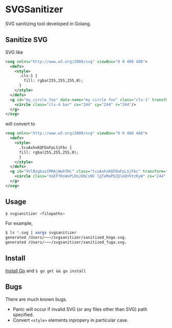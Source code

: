 # SVGSanitizer

SVG sanitizing tool developed in Golang.

## Sanitize SVG

SVG like

```xml
<svg xmlns="http://www.w3.org/2000/svg" viewBox="0 0 488 488">
  <defs>
    <style>
      .cls-1 {
        fill: rgba(255,255,255,0);
      }
    </style>
  </defs>
  <g id="my_circle_foo" data-name="my circle foo" class="cls-1" transform="translate(76 -38)">
    <circle class="cls-4 bar" cx="244" cy="244" r="244"/>
  </g>
</svg>
```

will convert to

```xml
<svg xmlns="http://www.w3.org/2000/svg" viewBox="0 0 488 488">
  <defs>
    <style>
      .tcuAxhxKQFDaFpLSjFbc {
      fill: rgba(255,255,255,0);
      }
    </style>
  </defs>
  <g id="XVlBzgbaiCMRAjWwhTHc" class="tcuAxhxKQFDaFpLSjFbc" transform="translate(76 -38)">
    <circle class="XoEFfRsWxPLDnJObCsNV lgTeMaPEZQleQYhYzRyW" cx="244" cy="244" r="244" />
  </g>
</svg>
```

## Usage

```bash
$ svgsanitizer <filepaths>  
```

For example,

```bash
$ ls *.svg | xargs svgsanitizer
generated /Users/~~~/svgsanitizer/sanitized_hoge.svg.
generated /Users/~~~/svgsanitizer/sanitized_fuga.svg.
```


## Install

[Install Go](https://golang.org/) and `$ go get && go install`

## Bugs

There are much known bugs.

- Panic will occur if invalid SVG (or any files other than SVG) path specified.
- Convert `<style>` elements inpropery in particular case. 